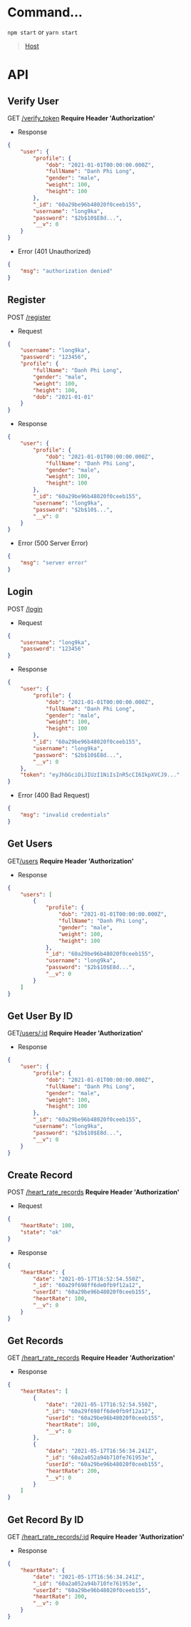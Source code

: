 # Command...
```npm start``` or ```yarn start```
>[Host](https://heart-rate-monitor-api.herokuapp.com) 
# API
## Verify User
GET [/verify_token]()
**Require Header 'Authorization'**
* Response
```json
{
    "user": {
        "profile": {
            "dob": "2021-01-01T00:00:00.000Z",
            "fullName": "Danh Phi Long",
            "gender": "male",
            "weight": 100,
            "height": 100
        },
        "_id": "60a29be96b48020f0ceeb155",
        "username": "long9ka",
        "password": "$2b$10$E8d...",
        "__v": 0
    }
}
```
* Error (401 Unauthorized)
```json
{
    "msg": "authorization denied"
}
```
## Register
POST [/register]()
* Request
```json
{
	"username": "long9ka",
	"password": "123456",
	"profile": {
		"fullName": "Danh Phi Long",
		"gender": "male",
		"weight": 100,
		"height": 100,
		"dob": "2021-01-01"
	}
}
```
* Response
```json
{
    "user": {
        "profile": {
            "dob": "2021-01-01T00:00:00.000Z",
            "fullName": "Danh Phi Long",
            "gender": "male",
            "weight": 100,
            "height": 100
        },
        "_id": "60a29be96b48020f0ceeb155",
        "username": "long9ka",
        "password": "$2b$10$...",
        "__v": 0
    }
}
```
* Error (500 Server Error)
```json
{
    "msg": "server error"
}
```
## Login
POST [/login]()
* Request
```json
{
	"username": "long9ka",
	"password": "123456"
}
```
* Response
```json
{
    "user": {
        "profile": {
            "dob": "2021-01-01T00:00:00.000Z",
            "fullName": "Danh Phi Long",
            "gender": "male",
            "weight": 100,
            "height": 100
        },
        "_id": "60a29be96b48020f0ceeb155",
        "username": "long9ka",
        "password": "$2b$10$E8d...",
        "__v": 0
    },
    "token": "eyJhbGciOiJIUzI1NiIsInR5cCI6IkpXVCJ9..."
}
```
* Error (400 Bad Request)
```json
{
    "msg": "invalid credentials"
}
```
## Get Users
GET[/users]()
**Require Header 'Authorization'**
* Response
```json
{
    "users": [
        {
            "profile": {
                "dob": "2021-01-01T00:00:00.000Z",
                "fullName": "Danh Phi Long",
                "gender": "male",
                "weight": 100,
                "height": 100
            },
            "_id": "60a29be96b48020f0ceeb155",
            "username": "long9ka",
            "password": "$2b$10$E8d...",
            "__v": 0
        }
    ]
}
```
## Get User By ID
GET[/users/:id]()
**Require Header 'Authorization'**
* Response
```json
{
    "user": {
        "profile": {
            "dob": "2021-01-01T00:00:00.000Z",
            "fullName": "Danh Phi Long",
            "gender": "male",
            "weight": 100,
            "height": 100
        },
        "_id": "60a29be96b48020f0ceeb155",
        "username": "long9ka",
        "password": "$2b$10$E8d...",
        "__v": 0
    }
}
```
## Create Record
POST [/heart_rate_records]()
**Require Header 'Authorization'**
* Request
```json
{
	"heartRate": 100,
	"state": "ok"
}
```
* Response
```json
{
    "heartRate": {
        "date": "2021-05-17T16:52:54.550Z",
        "_id": "60a29f698ff6de0fb9f12a12",
        "userId": "60a29be96b48020f0ceeb155",
        "heartRate": 100,
        "__v": 0
    }
}
```
## Get Records
GET [/heart_rate_records]()
**Require Header 'Authorization'**
* Response
```json
{
    "heartRates": [
        {
            "date": "2021-05-17T16:52:54.550Z",
            "_id": "60a29f698ff6de0fb9f12a12",
            "userId": "60a29be96b48020f0ceeb155",
            "heartRate": 100,
            "__v": 0
        },
        {
            "date": "2021-05-17T16:56:34.241Z",
            "_id": "60a2a052a94b710fe761953e",
            "userId": "60a29be96b48020f0ceeb155",
            "heartRate": 200,
            "__v": 0
        }
    ]
}
```
## Get Record By ID
GET [/heart_rate_records/:id]()
**Require Header 'Authorization'**
* Response
```json
{
    "heartRate": {
        "date": "2021-05-17T16:56:34.241Z",
        "_id": "60a2a052a94b710fe761953e",
        "userId": "60a29be96b48020f0ceeb155",
        "heartRate": 200,
        "__v": 0
    }
}
```
